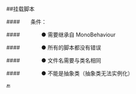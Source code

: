##挂载脚本

####&emsp;&emsp;条件：

####&emsp;&emsp;&emsp;&emsp;● 需要继承自 MonoBehaviour

####&emsp;&emsp;&emsp;&emsp;● 所有的脚本都没有错误

####&emsp;&emsp;&emsp;&emsp;● 文件名需要与类名相同

####&emsp;&emsp;&emsp;&emsp;● 不能是抽象类（抽象类无法实例化）


🔚